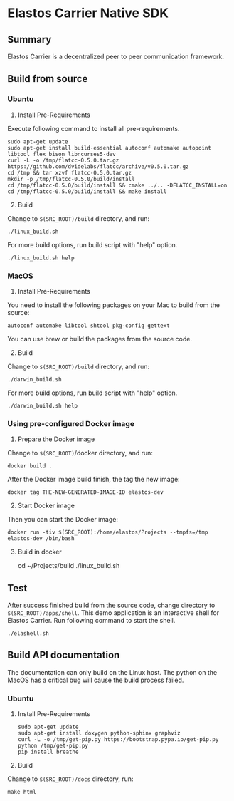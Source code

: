 # Elastos Carrier Native SDK

## Summary

Elastos Carrier is a decentralized peer to peer communication framework.

## Build from source

### Ubuntu

1. Install Pre-Requirements

Execute following command to install all pre-requirements.

    sudo apt-get update
    sudo apt-get install build-essential autoconf automake autopoint libtool flex bison libncurses5-dev
    curl -L -o /tmp/flatcc-0.5.0.tar.gz https://github.com/dvidelabs/flatcc/archive/v0.5.0.tar.gz
    cd /tmp && tar xzvf flatcc-0.5.0.tar.gz
    mkdir -p /tmp/flatcc-0.5.0/build/install
    cd /tmp/flatcc-0.5.0/build/install && cmake ../.. -DFLATCC_INSTALL=on
    cd /tmp/flatcc-0.5.0/build/install && make install

2. Build

Change to `$(SRC_ROOT)/build` directory, and run:

    ./linux_build.sh

For more build options, run build script with "help" option.

    ./linux_build.sh help

### MacOS

1. Install Pre-Requirements

You need to install the following packages on your Mac to build from the source:

    autoconf automake libtool shtool pkg-config gettext

You can use brew or build the packages from the source code.

2. Build

Change to `$(SRC_ROOT)/build` directory, and run:

    ./darwin_build.sh

For more build options, run build script with "help" option.

    ./darwin_build.sh help

### Using pre-configured Docker image

1. Prepare the Docker image

Change to `$(SRC_ROOT)`/docker directory, and run:

    docker build .

After the Docker image build finish, the tag the new image:

    docker tag THE-NEW-GENERATED-IMAGE-ID elastos-dev

2. Start Docker image

Then you can start the Docker image:

    docker run -tiv $(SRC_ROOT):/home/elastos/Projects --tmpfs=/tmp elastos-dev /bin/bash

3. Build in docker

    cd ~/Projects/build
    ./linux_build.sh

## Test

After success finished build from the source code, change directory to `$(SRC_ROOT)/apps/shell`.
This demo application is an interactive shell for Elastos Carrier. Run following command to start
the shell.

    ./elashell.sh

## Build API documentation

The documentation can only build on the Linux host. The python on the MacOS has a critical bug 
will cause the build process failed.

### Ubuntu

1. Install Pre-Requirements

    ```
    sudo apt-get update
    sudo apt-get install doxygen python-sphinx graphviz
    curl -L -o /tmp/get-pip.py https://bootstrap.pypa.io/get-pip.py
    python /tmp/get-pip.py
    pip install breathe

2. Build

Change to `$(SRC_ROOT)/docs` directory, run:

    make html
